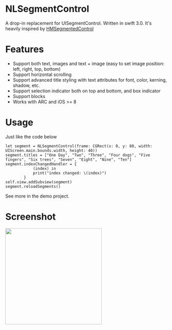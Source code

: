 NLSegmentControl
===

A drop-in replacement for UISegmentControl.  Written in swift 3.0. It's heavily inspired by [HMSegmentedControl](https://github.com/HeshamMegid/HMSegmentedControl)

# Features

- Support both text, images and text + image (easy to set image position: left, right, top, bottom)
- Support horizontal scrolling
- Support advanced title styling with text attributes for font, color, kerning, shadow, etc.
- Support selection indicator both on top and bottom, and box indicator
- Support blocks
- Works with ARC and iOS >= 8

# Usage

Just like the code below
```objc
let segment = NLSegmentControl(frame: CGRect(x: 0, y: 80, width: UIScreen.main.bounds.width, height: 40))
segment.titles = ["One Day", "Two", "Three", "Four dogs", "Five fingers", "Six trees", "Seven", "Eight", "Nine", "Ten"]
segment.indexChangedHandler = {
            (index) in
            print("index changed: \(index)")
        }
self.view.addSubview(segment)
segment.reloadSegments()
```
See more in the demo project.

# Screenshot
<img src='https://github.com/songhailiang/NLSegmentControl/blob/master/ScreenShot.png' width=300 />

